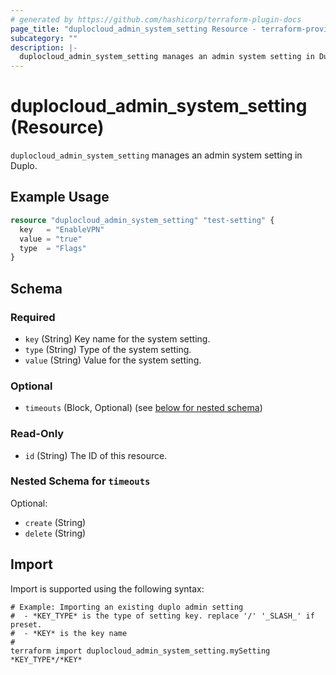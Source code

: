 ```yaml
---
# generated by https://github.com/hashicorp/terraform-plugin-docs
page_title: "duplocloud_admin_system_setting Resource - terraform-provider-duplocloud"
subcategory: ""
description: |-
  duplocloud_admin_system_setting manages an admin system setting in Duplo.
---
```


# duplocloud_admin_system_setting (Resource)

`duplocloud_admin_system_setting` manages an admin system setting in Duplo.

## Example Usage

```terraform
resource "duplocloud_admin_system_setting" "test-setting" {
  key   = "EnableVPN"
  value = "true"
  type  = "Flags"
}
```

<!-- schema generated by tfplugindocs -->
## Schema

### Required

- `key` (String) Key name for the system setting.
- `type` (String) Type of the system setting.
- `value` (String) Value for the system setting.

### Optional

- `timeouts` (Block, Optional) (see [below for nested schema](#nestedblock--timeouts))

### Read-Only

- `id` (String) The ID of this resource.

<a id="nestedblock--timeouts"></a>
### Nested Schema for `timeouts`

Optional:

- `create` (String)
- `delete` (String)

## Import

Import is supported using the following syntax:

```shell
# Example: Importing an existing duplo admin setting
#  - *KEY_TYPE* is the type of setting key. replace '/' '_SLASH_' if preset.
#  - *KEY* is the key name
#
terraform import duplocloud_admin_system_setting.mySetting *KEY_TYPE*/*KEY*
```
